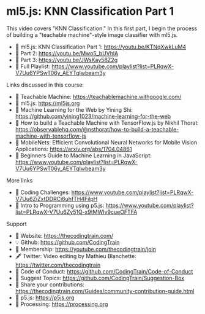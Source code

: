  # ml5.js: KNN Classification Part 1
 
This video covers "KNN Classification." In this first part, I begin the process of building a "teachable machine"-style image classifier with ml5.js. 

-   🔗 ml5.js: KNN Classification Part 1: https://youtu.be/KTNqXwkLuM4 
-   🎥 Part 2: https://youtu.be/Mwo5_bUVhlA
-   🎥 Part 3: https://youtu.be/JWsKay58Z2g
-   🎥 Full Playlist: https://www.youtube.com/playlist?list=PLRqwX-V7Uu6YPSwT06y_AEYTqIwbeam3y

Links discussed in this course:
-   🔗 Teachable Machine: https://teachablemachine.withgoogle.com/
-   🔗 ml5.js: https://ml5js.org
-   🔗 Machine Learning for the Web by Yining Shi: https://github.com/yining1023/machine-learning-for-the-web
-   🔗 How to build a Teachable Machine with TensorFlow.js by Nikhil Thorat: https://observablehq.com/@nsthorat/how-to-build-a-teachable-machine-with-tensorflow-js
-   🔗 MobileNets: Efficient Convolutional Neural Networks for Mobile Vision Applications: https://arxiv.org/abs/1704.04861
-   🎥 Beginners Guide to Machine Learning in JavaScript: https://www.youtube.com/playlist?list=PLRqwX-V7Uu6YPSwT06y_AEYTqIwbeam3y


More links
-   🎥 Coding Challenges: https://www.youtube.com/playlist?list=PLRqwX-V7Uu6ZiZxtDDRCi6uhfTH4FilpH
-   🎥 Intro to Programming using p5.js: https://www.youtube.com/playlist?list=PLRqwX-V7Uu6Zy51Q-x9tMWIv9cueOFTFA

Support
-   🚂 Website: https://thecodingtrain.com/
-   💡 Github: https://github.com/CodingTrain
-   💖 Membership: https://youtube.com/thecodingtrain/join
-   🖋️ Twitter: Video editing by Mathieu Blanchette: https://twitter.com/thecodingtrain
-   📄 Code of Conduct: https://github.com/CodingTrain/Code-of-Conduct
-   🚩 Suggest Topics: https://github.com/CodingTrain/Suggestion-Box
-   👾 Share your contributions: https://thecodingtrain.com/Guides/community-contribution-guide.html
-   🔗 p5.js: https://p5js.org
-   🔗 Processing: https://processing.org